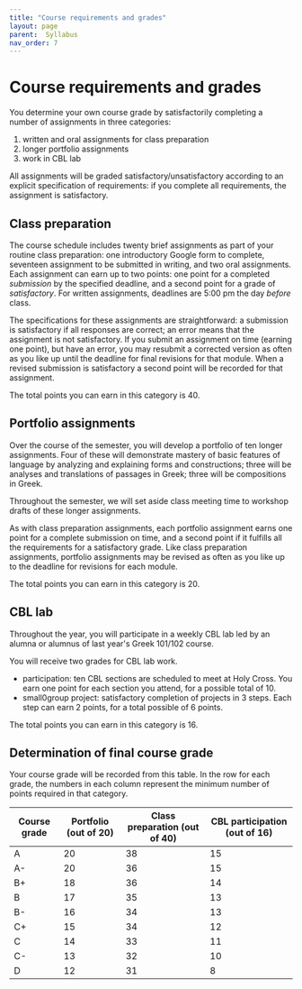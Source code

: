 ```yaml
---
title: "Course requirements and grades"
layout: page
parent:  Syllabus
nav_order: 7
---
```



# Course requirements and grades

You determine your own course grade by satisfactorily completing a number of assignments in three categories:

1. written and oral assignments for class preparation 
1. longer portfolio assignments 
1. work in CBL lab

All assignments will be graded satisfactory/unsatisfactory according to an explicit specification of requirements: if you complete all requirements, the assignment is satisfactory.




##  Class preparation

The course schedule includes twenty brief assignments as part of your routine class preparation: one introductory Google form to complete, seventeen assignment to be submitted in writing, and two oral assignments. Each assignment can earn up to two points: one point for a completed *submission* by the specified deadline, and a second point for a grade of *satisfactory*. For written assignments, deadlines are 5:00 pm the day *before* class.  

The specifications for these assignments are straightforward: a submission is satisfactory if all responses are correct; an error means that the assignment is not satisfactory. If you submit an assignment on time (earning one point), but have an error, you may resubmit a corrected version as often as you like up until the deadline for final revisions for that module. When a revised submission is satisfactory a second point will be recorded for that assignment.

The total points you can earn in this category is 40.


## Portfolio assignments

Over the course of the semester, you will develop a portfolio of ten longer assignments. Four of these will demonstrate mastery of basic features of language by analyzing and explaining forms and constructions; three will be analyses and translations of passages in Greek; three  will be compositions in Greek.

Throughout the semester, we will set aside class meeting time to workshop drafts of these longer assignments.

As with class preparation assignments, each portfolio assignment earns one point for a complete submission on time, and a second point if it fulfills all the requirements for a satisfactory grade.  Like class preparation assignments, portfolio assignments may be revised as often as you like up to the deadline for revisions for each module. 

The total points you can earn in this category is 20.


## CBL lab

Throughout the year, you will participate in a weekly CBL lab led by an alumna or alumnus of last year's Greek 101/102 course.

You will receive two grades for CBL lab work.

- participation: ten CBL sections are scheduled to meet at Holy Cross.  You earn one point for each section you attend, for a possible total of 10.
- small0group project: satisfactory completion of projects in 3 steps. Each step can earn 2 points, for a total possible of 6 points.

The total points you can earn in this category is 16.

## Determination of final course grade


Your course grade will be recorded from this table.  In the row for each grade, the numbers in each column represent the minimum number of points required in that category.

| Course grade | Portfolio (out of 20) | Class preparation (out of 40) | CBL participation  (out of 16) |
| --- | --- | --- | --- |
| A | 20 | 38 |   15 | 
| A- | 20 | 36 |   15 | 
| B+ | 18 | 36 |   14 | 
| B | 17 | 35 |  13 | 
| B- | 16 | 34 |   13 | 
| C+ | 15 | 34 |   12 | 
| C | 14 | 33 |   11 | 
| C- | 13 | 32 |   10 | 
| D | 12 | 31 |   8 | 

